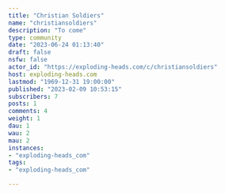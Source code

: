 ```yaml
---
title: "Christian Soldiers" 
name: "christiansoldiers"
description: "To come"
type: community
date: "2023-06-24 01:13:40"
draft: false
nsfw: false
actor_id: "https://exploding-heads.com/c/christiansoldiers"
host: exploding-heads.com
lastmod: "1969-12-31 19:00:00"
published: "2023-02-09 10:53:15"
subscribers: 7
posts: 1
comments: 4
weight: 1
dau: 1
wau: 2
mau: 2
instances:
- "exploding-heads_com"
tags: 
- "exploding-heads_com"

---
```

